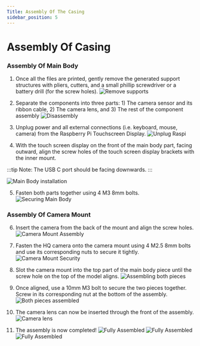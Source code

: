 ```yaml
---
Title: Assembly Of The Casing
sidebar_position: 5
---
```


# Assembly Of Casing

### Assembly Of Main Body

1. Once all the files are printed, gently remove the generated support structures with pliers, cutters, and a small phillip screwdriver or a battery drill (for the screw holes).
   ![Remove supports](../../static/img/intro-hardware/placeholder.jpg)

2. Separate the components into three parts: 1) The camera sensor and its ribbon cable, 2) The camera lens, and 3) The rest of the component assembly
   ![Disassembly](../../static/img/intro-hardware/placeholder.jpg)

3. Unplug power and all external connections (i.e. keyboard, mouse, camera) from the Raspberry Pi Touchscreen Display.
   ![Unplug Raspi](../../static/img/intro-hardware/placeholder.jpg)

4. With the touch screen display on the front of the main body part, facing outward, align the screw holes of the touch screen display brackets with the inner mount.

:::tip Note:
The USB C port should be facing downwards.
:::

![Main Body installation](../../static/img/intro-hardware/placeholder.jpg)

5. Fasten both parts together using 4 M3 8mm bolts.
   ![Securing Main Body](../../static/img/intro-hardware/placeholder.jpg)

### Assembly Of Camera Mount

6. Insert the camera from the back of the mount and align the screw holes.
   ![Camera Mount Assembly](../../static/img/intro-hardware/placeholder.jpg)

7. Fasten the HQ camera onto the camera mount using 4 M2.5 8mm bolts and use its corresponding nuts to secure it tightly.
   ![Camera Mount Security](../../static/img/intro-hardware/placeholder.jpg)

8. Slot the camera mount into the top part of the main body piece until the screw hole on the top of the model aligns.
   ![Assembling both pieces](../../static/img/intro-hardware/placeholder.jpg)

9. Once aligned, use a 10mm M3 bolt to secure the two pieces together. Screw in its corresponding nut at the bottom of the assembly.
   ![Both pieces assembled](../../static/img/intro-hardware/placeholder.jpg)

10. The camera lens can now be inserted through the front of the assembly.
    ![Camera lens](../../static/img/intro-hardware/placeholder.jpg)

11. The assembly is now completed!
    ![Fully Assembled](../../static/img/intro-hardware/placeholder.jpg)
    ![Fully Assembled](../../static/img/intro-hardware/placeholder.jpg)
    ![Fully Assembled](../../static/img/intro-hardware/placeholder.jpg)
